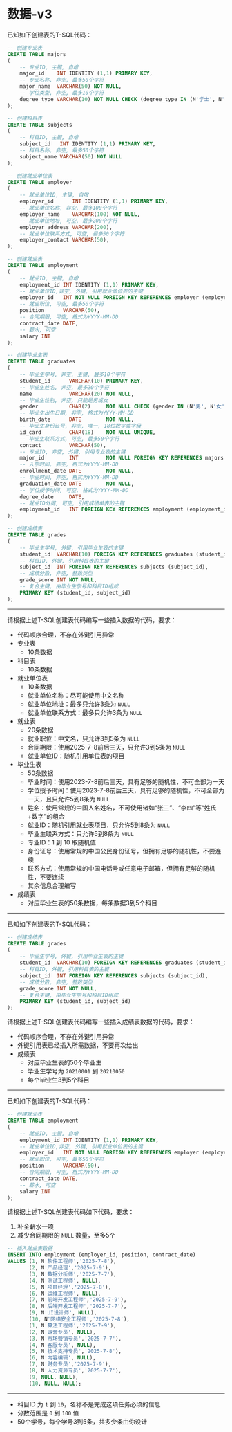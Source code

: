 # 数据-v3

已知如下创建表的T-SQL代码：

```sql
-- 创建专业表
CREATE TABLE majors
(
    -- 专业ID, 主键, 自增
    major_id    INT IDENTITY (1,1) PRIMARY KEY,
    -- 专业名称, 非空, 最多50个字符
    major_name  VARCHAR(50) NOT NULL,
    -- 学位类型, 非空, 最多10个字符
    degree_type VARCHAR(10) NOT NULL CHECK (degree_type IN (N'学士', N'硕士', N'博士')),
);

-- 创建科目表
CREATE TABLE subjects
(
    -- 科目ID, 主键, 自增
    subject_id   INT IDENTITY (1,1) PRIMARY KEY,
    -- 科目名称, 非空, 最多50个字符
    subject_name VARCHAR(50) NOT NULL
);

-- 创建就业单位表
CREATE TABLE employer
(
    -- 就业单位ID, 主键, 自增
    employer_id      INT IDENTITY (1,1) PRIMARY KEY,
    -- 就业单位名称, 非空, 最多100个字符
    employer_name    VARCHAR(100) NOT NULL,
    -- 就业单位地址, 可空, 最多200个字符
    employer_address VARCHAR(200),
    -- 就业单位联系方式, 可空, 最多50个字符
    employer_contact VARCHAR(50),
);

-- 创建就业表
CREATE TABLE employment
(
    -- 就业ID, 主键, 自增
    employment_id INT IDENTITY (1,1) PRIMARY KEY,
    -- 就业单位ID,非空, 外键, 引用就业单位表的主键
    employer_id   INT NOT NULL FOREIGN KEY REFERENCES employer (employer_id),
    -- 就业职位, 可空, 最多50个字符
    position      VARCHAR(50),
    -- 合同期限, 可空, 格式为YYYY-MM-DD
    contract_date DATE,
    -- 薪水, 可空
    salary INT
);

-- 创建毕业生表
CREATE TABLE graduates
(
    -- 毕业生学号, 非空, 主键, 最多10个字符
    student_id      VARCHAR(10) PRIMARY KEY,
    -- 毕业生姓名, 非空, 最多20个字符
    name            VARCHAR(20) NOT NULL,
    -- 毕业生性别, 非空, 只能是男或女
    gender          CHAR(2)     NOT NULL CHECK (gender IN (N'男', N'女')),
    -- 毕业生出生日期, 非空, 格式为YYYY-MM-DD
    birth_date      DATE        NOT NULL,
    -- 毕业生身份证号, 非空, 唯一, 18位数字或字母
    id_card         CHAR(18)    NOT NULL UNIQUE,
    -- 毕业生联系方式, 可空, 最多50个字符
    contact         VARCHAR(50),
    -- 专业ID, 非空, 外键, 引用专业表的主键
    major_id        INT         NOT NULL FOREIGN KEY REFERENCES majors (major_id),
    -- 入学时间, 非空, 格式为YYYY-MM-DD
    enrollment_date DATE        NOT NULL,
    -- 毕业时间, 非空, 格式为YYYY-MM-DD
    graduation_date DATE        NOT NULL,
    -- 学位授予时间, 可空, 格式为YYYY-MM-DD
    degree_date     DATE,
    -- 就业ID外键, 可空, 引用成绩单表的主键
    employment_id   INT FOREIGN KEY REFERENCES employment (employment_id)
);

-- 创建成绩表
CREATE TABLE grades
(
    -- 毕业生学号, 外键, 引用毕业生表的主键
    student_id  VARCHAR(10) FOREIGN KEY REFERENCES graduates (student_id),
    -- 科目ID, 外键, 引用科目表的主键
    subject_id  INT FOREIGN KEY REFERENCES subjects (subject_id),
    -- 成绩分数, 非空, 整数类型
    grade_score INT NOT NULL,
    -- 复合主键, 由毕业生学号和科目ID组成
    PRIMARY KEY (student_id, subject_id)
);
```

---

请根据上述T-SQL创建表代码编写一些插入数据的代码，要求：

- 代码顺序合理，不存在外键引用异常
- 专业表
  - 10条数据
- 科目表
  - 10条数据
- 就业单位表
  - 10条数据
  - 就业单位名称：尽可能使用中文名称
  - 就业单位地址：最多只允许3条为 `NULL`
  - 就业单位联系方式：最多只允许3条为 `NULL`
- 就业表
  - 20条数据
  - 就业职位：中文名，只允许3到5条为 `NULL`
  - 合同期限：使用2025-7-8前后三天，只允许3到5条为 `NULL`
  - 就业单位ID：随机引用单位表的项目
- 毕业生表
  - 50条数据
  - 毕业时间：使用2023-7-8前后三天，具有足够的随机性，不可全部为一天
  - 学位授予时间：使用2023-7-8前后三天，具有足够的随机性，不可全部为一天，且只允许5到8条为 `NULL`
  - 姓名：使用常规的中国人名姓名，不可使用诸如“张三”、“李四”等“姓氏+数字”的组合
  - 就业ID：随机引用就业表项目，只允许5到8条为 `NULL`
  - 毕业生联系方式：只允许5到8条为 `NULL`
  - 专业ID：1 到 10 取随机值
  - 身份证号：使用常规的中国公民身份证号，但拥有足够的随机性，不要连续
  - 联系方式：使用常规的中国电话号或任意电子邮箱，但拥有足够的随机性，不要连续
  - 其余信息合理编写
- 成绩表
  - 对应毕业生表的50条数据，每条数据3到5个科目

---

已知如下创建表的T-SQL代码：

```sql
-- 创建成绩表
CREATE TABLE grades
(
    -- 毕业生学号, 外键, 引用毕业生表的主键
    student_id  VARCHAR(10) FOREIGN KEY REFERENCES graduates (student_id),
    -- 科目ID, 外键, 引用科目表的主键
    subject_id  INT FOREIGN KEY REFERENCES subjects (subject_id),
    -- 成绩分数, 非空, 整数类型
    grade_score INT NOT NULL,
    -- 复合主键, 由毕业生学号和科目ID组成
    PRIMARY KEY (student_id, subject_id)
);
```

请根据上述T-SQL创建表代码编写一些插入成绩表数据的代码，要求：

- 代码顺序合理，不存在外键引用异常
- 外键引用表已经插入所需数据，不要再次给出
- 成绩表
  - 对应毕业生表的50个毕业生
  - 毕业生学号为 `20210001` 到 `20210050`
  - 每个毕业生3到5个科目

---

已知如下创建表的T-SQL代码：

```sql
-- 创建就业表
CREATE TABLE employment
(
    -- 就业ID, 主键, 自增
    employment_id INT IDENTITY (1,1) PRIMARY KEY,
    -- 就业单位ID,非空, 外键, 引用就业单位表的主键
    employer_id   INT NOT NULL FOREIGN KEY REFERENCES employer (employer_id),
    -- 就业职位, 可空, 最多50个字符
    position      VARCHAR(50),
    -- 合同期限, 可空, 格式为YYYY-MM-DD
    contract_date DATE,
    -- 薪水, 可空
    salary INT
);
```

请根据上述T-SQL创建表代码如下代码，要求：

1. 补全薪水一项
2. 减少合同期限的 `NULL` 数量，至多5个

```sql
-- 插入就业表数据
INSERT INTO employment (employer_id, position, contract_date)
VALUES (1, N'软件工程师','2025-7-8'),
       (2, N'产品经理','2025-7-9'),
       (3, N'数据分析师','2025-7-7'),
       (4, N'测试工程师', NULL),
       (5, N'项目经理','2025-7-8'),
       (6, N'运维工程师', NULL),
       (7, N'前端开发工程师','2025-7-9'),
       (8, N'后端开发工程师','2025-7-7'),
       (9, N'UI设计师', NULL),
       (10, N'网络安全工程师','2025-7-8'),
       (1, N'算法工程师','2025-7-9'),
       (2, N'运营专员', NULL),
       (3, N'市场营销专员','2025-7-7'),
       (4, N'客服专员', NULL),
       (5, N'技术支持专员','2025-7-8'),
       (6, N'内容编辑', NULL),
       (7, N'财务专员','2025-7-9'),
       (8, N'人力资源专员','2025-7-7'),
       (9, NULL, NULL),
       (10, NULL, NULL);
```

---

- 科目ID 为 `1` 到 `10`，名称不是完成这项任务必须的信息
- 分数范围是 `0` 到 `100` 值
- 50个学号，每个学号3到5条，共多少条由你设计
